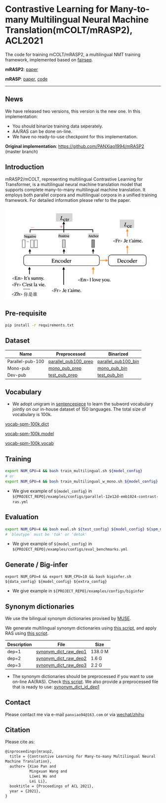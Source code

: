 # Contrastive Learning for Many-to-many Multilingual Neural Machine Translation(mCOLT/mRASP2), ACL2021
The code for training mCOLT/mRASP2, a multilingual NMT training framework, implemented based on [fairseq](https://github.com/pytorch/fairseq).

**mRASP2**: [paper](https://arxiv.org/abs/2105.09501)

**mRASP**: [paper](https://www.aclweb.org/anthology/2020.emnlp-main.210.pdf),
[code](https://github.com/linzehui/mRASP)

---
## News
We have released two versions, this version is the new one. In this implementation:
- You should binarize training data seperately.
- AA/RAS can be done on-line.
- We have no ready-to-use checkpoint for this implementation.

**Original implementation**: https://github.com/PANXiao1994/mRASP2 (master branch)


## Introduction

mRASP2/mCOLT, representing multilingual Contrastive Learning for Transformer, is a multilingual neural machine translation model that supports complete many-to-many multilingual machine translation. It employs both parallel corpora and multilingual corpora in a unified training framework. For detailed information please refer to the paper.  

![img.png](docs/img.png)

## Pre-requisite
```bash
pip install -r requirements.txt
```

## Dataset
| Name | Preprocessed | Binarized |
| --- | --- | --- |
| Parallel-pub-100 | [parallel_pub100_prep](http://sf3-ttcdn-tos.pstatp.com/obj/nlp-opensource/acl2021/mrasp2/parallel_pub100_prep/download.sh) |[parallel_pub100_bin](http://sf3-ttcdn-tos.pstatp.com/obj/nlp-opensource/acl2021/mrasp2/parallel_pub100_bin/download.sh) |
| Mono-pub | [mono_pub_prep](http://sf3-ttcdn-tos.pstatp.com/obj/nlp-opensource/acl2021/mrasp2/mono_prep/download.sh) | [mono_pub_bin](http://sf3-ttcdn-tos.pstatp.com/obj/nlp-opensource/acl2021/mrasp2/mono_bin/download.sh) |
| Dev-pub | [test_pub_prep](http://sf3-ttcdn-tos.pstatp.com/obj/nlp-opensource/acl2021/mrasp2/mono_prep/download.sh) | [test_pub_bin](http://sf3-ttcdn-tos.pstatp.com/obj/nlp-opensource/acl2021/mrasp2/test_bin/download.sh) |

## Vocabulary
* We adopt unigram in [sentencepiece](https://github.com/google/sentencepiece) to learn the subword vocabulary jointly on our in-house dataset of 150 languages. The total size of vocabulary is 100k.

[vocab-spm-100k.dict](http://sf3-ttcdn-tos.pstatp.com/obj/nlp-opensource/acl2021/mrasp2/vocab-spm-100k.dict)

[vocab-spm-100k.model](http://sf3-ttcdn-tos.pstatp.com/obj/nlp-opensource/acl2021/mrasp2/vocab-spm-100k.model)

[vocab-spm-100k.vocab](http://sf3-ttcdn-tos.pstatp.com/obj/nlp-opensource/acl2021/mrasp2/vocab-spm-100k.vocab)

## Training
```bash
export NUM_GPU=4 && bash train_multilingual.sh ${model_config}
# or
export NUM_GPU=4 && bash train_multilingual_w_mono.sh ${model_config}
```
* We give example of `${model_config}` in `${PROJECT_REPO}/examples/configs/parallel-12e12d-emb1024-contrast-ras.yml`

## Evaluation
```bash
export NUM_GPU=4 && bash eval.sh ${test_config} ${model_config} ${spm_model} ${bleutype}
# `bleutype` must be 'tok' or 'detok'
```
* We give example of `${model_config}` in `${PROJECT_REPO}/examples/configs/eval_benchmarks.yml`

## Generate / Big-infer
```base
export NUM_GPU=4 && export NUM_CPU=10 && bash biginfer.sh ${data_config} ${model_config} ${extra_config}
```
* We give example in `${PROJECT_REPO}/examples/configs/biginfer`

## Synonym dictionaries
We use the bilingual synonym dictionaries provised by [MUSE](https://github.com/facebookresearch/MUSE).

We generate multilingual synonym dictionaries using [this script](https://github.com/linzehui/mRASP/blob/master/preprocess/tools/ras/multi_way_word_graph.py), and apply 
RAS using [this script](https://github.com/linzehui/mRASP/blob/master/preprocess/tools/ras/random_alignment_substitution_w_multi.sh).

| Description | File | Size |
| --- | --- | --- |
| dep=1 | [synonym_dict_raw_dep1](http://sf3-ttcdn-tos.pstatp.com/obj/nlp-opensource/acl2021/mrasp2/synonym_dict_raw_dep1) | 138.0 M |
| dep=2 | [synonym_dict_raw_dep2](http://sf3-ttcdn-tos.pstatp.com/obj/nlp-opensource/acl2021/mrasp2/synonym_dict_raw_dep2) | 1.6 G |
| dep=3 | [synonym_dict_raw_dep3](http://sf3-ttcdn-tos.pstatp.com/obj/nlp-opensource/acl2021/mrasp2/synonym_dict_raw_dep3) | 2.2 G |

* The synonym dictionaries should be preprocessed if you want to use on-line AA(RAS). Check [this script](https://github.com/PANXiao1994/mRASP2/tree/new_impl/preprocess/form_id_dicts.py). We also provide a preprocessed file that is ready to use: [synonym_dict_id_dep1](http://sf3-ttcdn-tos.pstatp.com/obj/nlp-opensource/acl2021/mrasp2/synonym_dict_id_dep1)

## Contact
Please contact me via e-mail `panxiao94@163.com` or via [wechat/zhihu](https://fork-ball-95c.notion.site/mRASP2-4e9b3450d5aa4137ae1a2c46d5f3c1fa)

## Citation
Please cite as:
```
@inproceedings{mrasp2,
  title = {Contrastive Learning for Many-to-many Multilingual Neural Machine Translation},
  author= {Xiao Pan and
           Mingxuan Wang and
           Liwei Wu and
           Lei Li},
  booktitle = {Proceedings of ACL 2021},
  year = {2021},
}
```